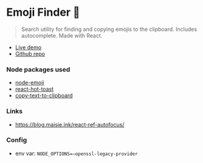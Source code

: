 # Emoji Finder 🔎

> Search utility for finding and copying emojis to the clipboard. Includes autocomplete. Made with React.

- [Live demo](https://react-emoji-finder.rolandjlevy.repl.co/)
- [Github repo](https://github.com/rolandjlevy/react-emoji-finder)

### Node packages used

- [node-emoji](https://www.npmjs.com/package/node-emoji)
- [react-hot-toast](https://www.npmjs.com/package/react-hot-toast)
- [copy-text-to-clipboard](https://www.npmjs.com/package/copy-text-to-clipboard)

### Links
- https://blog.maisie.ink/react-ref-autofocus/

### Config
- env var: `NODE_OPTIONS=—openssl-legacy-provider`
